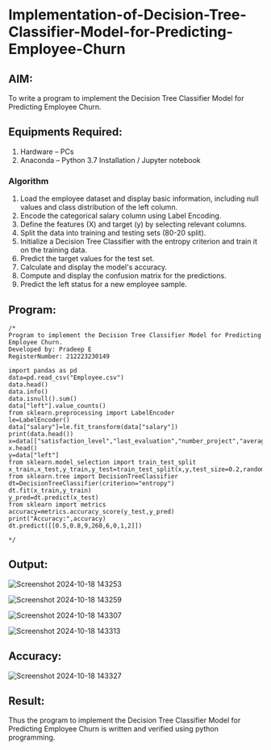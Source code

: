 # Implementation-of-Decision-Tree-Classifier-Model-for-Predicting-Employee-Churn

## AIM:
To write a program to implement the Decision Tree Classifier Model for Predicting Employee Churn.

## Equipments Required:
1. Hardware – PCs
2. Anaconda – Python 3.7 Installation / Jupyter notebook

### Algorithm

1. Load the employee dataset and display basic information, including null values and class distribution of the left column.
2. Encode the categorical salary column using Label Encoding.
3. Define the features (X) and target (y) by selecting relevant columns.
4. Split the data into training and testing sets (80-20 split).
5. Initialize a Decision Tree Classifier with the entropy criterion and train it on the training data.
6. Predict the target values for the test set.
7. Calculate and display the model's accuracy.
8. Compute and display the confusion matrix for the predictions.
9. Predict the left status for a new employee sample.

## Program:
```
/*
Program to implement the Decision Tree Classifier Model for Predicting Employee Churn.
Developed by: Pradeep E
RegisterNumber: 212223230149

import pandas as pd
data=pd.read_csv("Employee.csv")
data.head()
data.info()
data.isnull().sum()
data["left"].value_counts()
from sklearn.preprocessing import LabelEncoder
le=LabelEncoder()
data["salary"]=le.fit_transform(data["salary"])
print(data.head())
x=data[["satisfaction_level","last_evaluation","number_project","average_montly_hours","time_spend_company","Work_accident","promotion_last_5years","salary"]]
x.head()
y=data["left"]
from sklearn.model_selection import train_test_split
x_train,x_test,y_train,y_test=train_test_split(x,y,test_size=0.2,random_state=100)
from sklearn.tree import DecisionTreeClassifier
dt=DecisionTreeClassifier(criterion="entropy")
dt.fit(x_train,y_train)
y_pred=dt.predict(x_test)
from sklearn import metrics
accuracy=metrics.accuracy_score(y_test,y_pred)
print("Accuracy:",accuracy)
dt.predict([[0.5,0.8,9,260,6,0,1,2]])

*/
```

## Output:

![Screenshot 2024-10-18 143253](https://github.com/user-attachments/assets/64f2cd29-75fd-4b7a-9890-3f98c620bc7a)

![Screenshot 2024-10-18 143259](https://github.com/user-attachments/assets/241911d5-7b91-446a-bd79-fd762e0f3b3c)

![Screenshot 2024-10-18 143307](https://github.com/user-attachments/assets/24dfd526-82bd-4564-918a-47d005ac357d)

![Screenshot 2024-10-18 143313](https://github.com/user-attachments/assets/2435dd99-6c52-4bee-9ea6-98bc20551f56)

## Accuracy:
![Screenshot 2024-10-18 143327](https://github.com/user-attachments/assets/2d201ebd-7425-4361-bfaf-c19901280702)




## Result:
Thus the program to implement the  Decision Tree Classifier Model for Predicting Employee Churn is written and verified using python programming.
